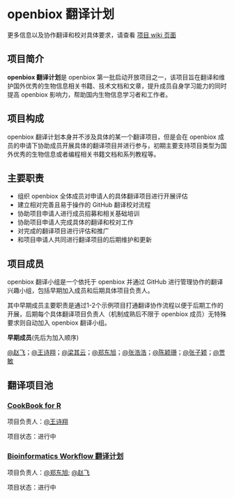 # openbiox 翻译计划

更多信息以及协作翻译和校对具体要求，请查看 [项目 wiki 页面](https://github.com/openbiox/openbiox-Translation/wiki)

## 项目简介

**openbiox 翻译计划**是 openbiox 第一批启动开放项目之一，该项目旨在翻译和维护国外优秀的生物信息相关书籍、技术文档和文章，提升成员自身学习能力的同时提高 openbiox 影响力，帮助国内生物信息学习者和工作者。

## 项目构成

openbiox 翻译计划本身并不涉及具体的某一个翻译项目，但是会在 openbiox 成员的申请下协助成员开展具体的翻译项目并进行参与，初期主要支持项目类型为国外优秀的生物信息或者编程相关书籍文档和系列教程等。

## 主要职责

- 组织 openbiox 全体成员对申请人的具体翻译项目进行开展评估
- 建立相对完善且易于操作的 GitHub 翻译校对流程
- 协助项目申请人进行成员招募和相关基础培训
- 协助项目申请人完成具体的翻译和校对工作
- 对完成的翻译项目进行评估和推广
- 和项目申请人共同进行翻译项目的后期维护和更新

## 项目成员

openbiox 翻译小组是一个依托于 openbiox 并通过 GitHub 进行管理协作的翻译兴趣小组，包括早期加入成员和后期具体项目负责人。

其中早期成员主要职责是通过1-2个示例项目打通翻译协作流程以便于后期工作的开展，后期每个具体翻译项目负责人（机制成熟后不限于 openbiox 成员）无特殊要求则自动加入 openbiox 翻译小组。

**早期成员**(先后为加入顺序)

[@赵飞](https://github.com/fei0810)；[@王诗翔](https://github.com/ShixiangWang)；[@梁其云](https://github.com/2015qyliang)；[@郑东旭](https://github.com/dongxuzheng)；[@张浩浩](https://github.com/hyacz)；[@陈颖珊](https://github.com/w1nsan)；[@张子颖](https://github.com/ZiyingZhang1)；[@贾敏](https://github.com/jiamin2010)

## 翻译项目池

### [CookBook for R](https://github.com/openbiox/Cookbook-for-R-Chinese)

项目负责人：[@王诗翔](https://github.com/ShixiangWang)

项目状态：进行中

### [Bioinformatics Workflow 翻译计划](https://github.com/openbiox/Awesome-Bioinformatics-Workflow-Chinese)

项目负责人：[@郑东旭](https://github.com/dongxuzheng); [@赵飞](https://github.com/fei0810)

项目状态：进行中
